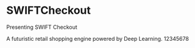 # SWIFTCheckout
Presenting SWIFT Checkout

A futuristic retail shopping engine powered by Deep Learning.
12345678